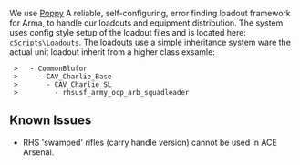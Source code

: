 We use [Poppy](https://github.com/BaerMitUmlaut/Poppy) A reliable, self-configuring, error finding loadout framework for Arma, to handle our loadouts and equipment distribution.
The system uses config style setup of the loadout files and is located here: [`cScripts`](https://github.com/7Cav/cScripts/tree/master/cScripts)`\`[`Loadouts`](https://github.com/7Cav/cScripts/tree/master/cScripts/Loadouts).
The loadouts use a simple inheritance system ware the actual unit loadout inherit from a higher class exsamle:
```
 >   - CommonBlufor
 >     - CAV_Charlie_Base
 >       - CAV_Charlie_SL
 >         - rhsusf_army_ocp_arb_squadleader
```
## Known Issues 
* RHS 'swamped' rifles (carry handle version) cannot be used in ACE Arsenal.